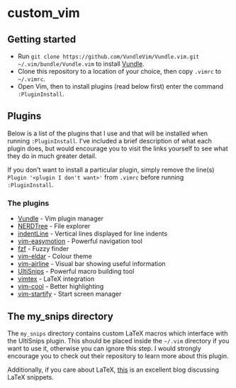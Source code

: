 # custom_vim

## Getting started

- Run ``git clone https://github.com/VundleVim/Vundle.vim.git ~/.vim/bundle/Vundle.vim`` to install [Vundle](https://github.com/VundleVim/Vundle.vim).
- Clone this repository to a location of your choice, then copy `.vimrc` to `~/.vimrc`.
- Open Vim, then to install plugins (read below first) enter the command `:PluginInstall`.

## Plugins

Below is a list of the plugins that I use and that will be installed when running `:PluginInstall`. 
I've included a brief description of what each plugin does, but would encourage you to visit the links yourself to see what they do in much greater detail. 

If you don't want to install a particular plugin, simply remove the line(s) `Plugin '<plugin I don't want>'` from `.vimrc` before running `:PluginInstall`.
### The plugins

- [Vundle](https://github.com/VundleVim/Vundle.vim) - Vim plugin manager
- [NERDTree](https://github.com/preservim/nerdtree) - File explorer 
- [indentLine](https://github.com/Yggdroot/indentLine) - Vertical lines displayed for line indents
- [vim-easymotion](https://github.com/easymotion/vim-easymotion) - Powerful navigation tool
- [fzf](https://github.com/junegunn/fzf) - Fuzzy finder
- [vim-eldar](https://github.com/agude/vim-eldar) - Colour theme
- [vim-airline](https://github.com/vim-airline/vim-airline) - Visual bar showing useful information
- [UltiSnips](https://github.com/SirVer/ultisnips) - Powerful macro building tool
- [vimtex](https://github.com/lervag/vimtex) - LaTeX integration
- [vim-cool](https://github.com/romainl/vim-cool) - Better highlighting
- [vim-startify](https://github.com/mhinz/vim-startify/) - Start screen manager

## The my_snips directory

The `my_snips` directory contains custom LaTeX macros which interface with the UltiSnips plugin. This should be placed inside the `~/.vim` directory if you want to use it, otherwise you can ignore this step. I would strongly encourage you to check out their repository to learn more about this plugin. 

Additionally, if you care about LaTeX, [this](https://castel.dev/post/lecture-notes-1/) is an excellent blog discussing LaTeX snippets.
